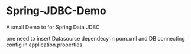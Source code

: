 # Spring-JDBC-Demo
A small Demo to for Spring Data JDBC

one need to insert Datasource dependecy in pom.xml and DB connecting config in application.properties
